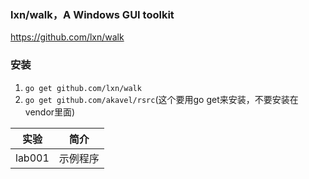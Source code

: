 ### lxn/walk，A Windows GUI toolkit
https://github.com/lxn/walk

### 安装
1. `go get github.com/lxn/walk`
2. `go get github.com/akavel/rsrc`(这个要用go get来安装，不要安装在vendor里面)

|实验|简介|
|---|---|
|lab001|示例程序|